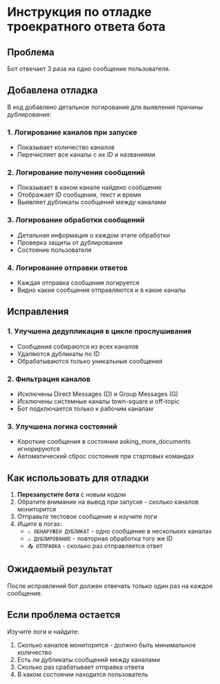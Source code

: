 # Инструкция по отладке троекратного ответа бота

## Проблема
Бот отвечает 3 раза на одно сообщение пользователя.

## Добавлена отладка
В код добавлено детальное логирование для выявления причины дублирования:

### 1. Логирование каналов при запуске
- Показывает количество каналов
- Перечисляет все каналы с их ID и названиями

### 2. Логирование получения сообщений  
- Показывает в каком канале найдено сообщение
- Отображает ID сообщения, текст и время
- Выявляет дубликаты сообщений между каналами

### 3. Логирование обработки сообщений
- Детальная информация о каждом этапе обработки
- Проверка защиты от дублирования
- Состояние пользователя

### 4. Логирование отправки ответов
- Каждая отправка сообщения логируется
- Видно какие сообщения отправляются и в какие каналы

## Исправления

### 1. Улучшена дедупликация в цикле прослушивания
- Сообщения собираются из всех каналов
- Удаляются дубликаты по ID
- Обрабатываются только уникальные сообщения

### 2. Фильтрация каналов
- Исключены Direct Messages (D) и Group Messages (G)
- Исключены системные каналы town-square и off-topic
- Бот подключается только к рабочим каналам

### 3. Улучшена логика состояний
- Короткие сообщения в состоянии asking_more_documents игнорируются
- Автоматический сброс состояния при стартовых командах

## Как использовать для отладки

1. **Перезапустите бота** с новым кодом
2. Обратите внимание на вывод при запуске - сколько каналов мониторится
3. Отправьте тестовое сообщение и изучите логи
4. Ищите в логах:
   - `⚠️ ОБНАРУЖЕН ДУБЛИКАТ` - одно сообщение в нескольких каналах
   - `⚠️ ДУБЛИРОВАНИЕ` - повторная обработка того же ID
   - `📤 ОТПРАВКА` - сколько раз отправляется ответ

## Ожидаемый результат
После исправлений бот должен отвечать только один раз на каждое сообщение.

## Если проблема остается
Изучите логи и найдите:
1. Сколько каналов мониторится - должно быть минимальное количество
2. Есть ли дубликаты сообщений между каналами
3. Сколько раз срабатывает отправка ответа
4. В каком состоянии находится пользователь 